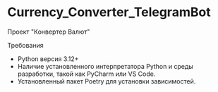 # Currency_Converter_TelegramBot
Проект "Конвертер Валют"

Требования
- Python версия 3.12+
- Наличие установленного интерпретатора Python и среды разработки, такой как PyCharm или VS Code.
- Установленный пакет Poetry для установки зависимостей.